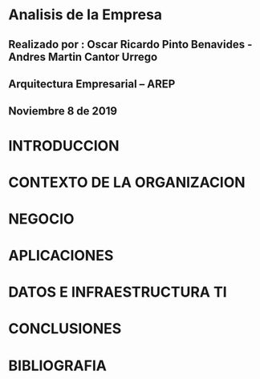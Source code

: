 #                                                     Analisis de la Empresa
##                          Realizado por : Oscar Ricardo Pinto Benavides - Andres Martin Cantor Urrego
##                                               Arquitectura Empresarial – AREP
##                                                    Noviembre 8 de 2019

#                                                          INTRODUCCION
#                                                    CONTEXTO DE LA ORGANIZACION
#                                                             NEGOCIO
#                                                          APLICACIONES
#                                                   DATOS E INFRAESTRUCTURA TI
#                                                           CONCLUSIONES
#                                                           BIBLIOGRAFIA



